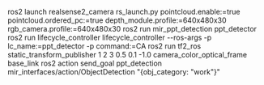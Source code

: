 ros2 launch realsense2_camera rs_launch.py pointcloud.enable:=true pointcloud.ordered_pc:=true depth_module.profile:=640x480x30 rgb_camera.profile:=640x480x30
ros2 run mir_ppt_detection ppt_detector
ros2 run lifecycle_controller lifecycle_controller --ros-args -p lc_name:=ppt_detector -p command:=CA
ros2 run tf2_ros static_transform_publisher 1 2 3 0.5 0.1 -1.0 camera_color_optical_frame base_link
ros2 action send_goal ppt_detection mir_interfaces/action/ObjectDetection "{obj_category: "work"}"